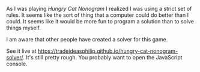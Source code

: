 As I was playing _Hungry Cat Nonogram_ I realized I was using a strict set of rules. It seems like the sort of thing that a computer could do better than I could. It seems like it would be more fun to program a solution than to solve things myself.

I am aware that other people have created a solver for this game.

See it live at https://tradeideasphilip.github.io/hungry-cat-nonogram-solver/.
It's still pretty rough.
You probably want to open the JavaScript console.